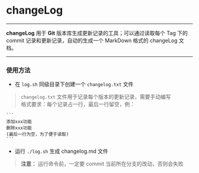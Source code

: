 # changeLog
---
**changeLog** 用于 **Git** 版本库生成更新记录的工具；可以通过读取每个 Tag 下的 commit 记录和更新记录，自动的生成一个 MarkDown 格式的 changeLog 文档。

---
### 使用方法
- 在 `log.sh` 同级目录下创建一个 `changelog.txt` 文件
> `changelog.txt` 文件用于记录每个版本的更新记录，需要手动编写</br>
> 格式要求：每个记录占一行，最后一行留空，例：

 	```
	添加xxx功能
	删除xxx功能
	(最后一行为空，为了便于读取)
	```
	
- 运行 `./log.sh` 生成 changelog.md 文件
> **注意：** 运行命令前，一定要 commit 当前所在分支的改动，否则会失败